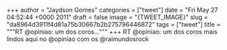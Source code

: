 
+++
author = "Jaydson Gomes"
categories = ["tweet"]
date = "Fri May 27 04:52:44 +0000 2011"
draft = false
image = "{TWEET_IMAGE}"
slug = "da8964d3911f4d81a75b30667b2b275796446872"
tags = ["tweet"]
title = """RT @opiniao: um dos coros..."""
+++
RT @opiniao: um dos coros mais lindos aqui no @opiniao com os @raimundosrock
